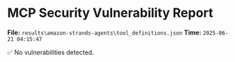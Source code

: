 # MCP Security Vulnerability Report
**File:** `results\amazon-strands-agents\tool_definitions.json`
**Time:** `2025-06-21 04:15:47`

✅ No vulnerabilities detected.
